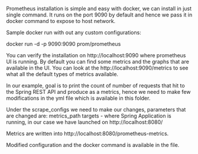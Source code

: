 Prometheus installation is simple and easy with docker, we can install in just single command. It runs on the port 9090 by default and hence we pass it in docker command to expose to host network.

Sample docker run with out any custom configurations:

docker run -d -p 9090:9090 prom/prometheus

You can verify the installation on http://localhost:9090 where prometheus UI is running. By default you can find some metrics and the graphs that are available in the UI. You can look at the http://localhost:9090/metrics to see what all the default types of metrics available.

In our example, goal is to print the count of number of requests that hit to the Spring REST API and produce as a metrics, hence we need to make few modifications in the yml file which is available in this folder.


Under the scrape_configs we need to make our changes, parameters that are changed are:
metrics_path
targets - where Spring Application is running, in our case we have launched on http://localhost:8080/

Metrics are written into http://localhost:8080/prometheus-metrics.

Modified configuration and the docker command is available in the file.

